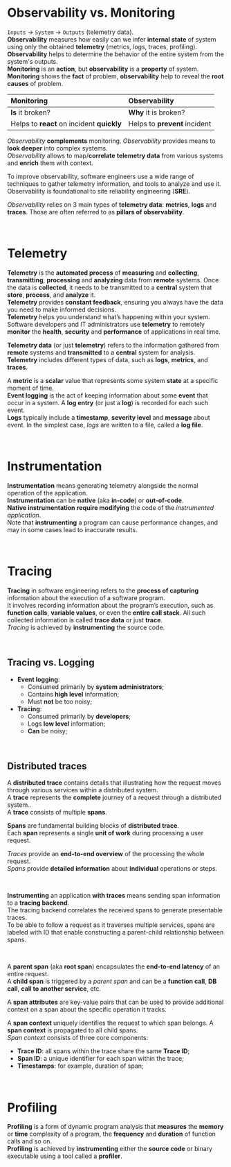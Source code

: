 # Observability vs. Monitoring
`Inputs` -> `System` -> `Outputs` (telemetry data).<br>
**Observability** measures how easily can we infer **internal state** of system using only the obtained **telemetry** (metrics, logs, traces, profiling).<br>
**Observability** helps to determine the behavior of the entire system from the system's outputs.<br>
**Monitoring** is an **action**, but **observability** is a **property** of system.<br>
**Monitoring** shows the **fact** of problem, **observability** help to reveal the **root causes** of problem.<br>

| Monitoring                                 | Observability                 |
|:-------------------------------------------|:------------------------------|
| **Is** it broken?                          | **Why** it is broken?         |
| Helps to **react** on incident **quickly** | Helps to **prevent** incident |

_Observability_ **complements** monitoring. _Observability_ provides means to **look deeper** into complex systems.<br>
_Observability_ allows to map/**correlate** **telemetry data** from various systems and **enrich** them with context.<br>

To improve observability, software engineers use a wide range of techniques to gather telemetry information, and tools to analyze and use it.<br>
Observability is foundational to site reliability engineering (**SRE**).<br>

_Observability_ relies on 3 main types of **telemetry data**: **metrics**, **logs** and **traces**. Those are often referred to as **pillars of observability**.<br>

<br>

# Telemetry
**Telemetry** is the **automated process** of **measuring** and **collecting**, **transmitting**, **processing** and **analyzing** data from **remote** systems. Once the data is **collected**, it needs to be transmitted to a **central** system that **store**, **process**, and **analyze** it.<br>
**Telemetry** provides **constant feedback**, ensuring you always have the data you need to make informed decisions.<br>
**Telemetry** helps you understand what’s happening within your system. Software developers and IT administrators use **telemetry** to remotely **monitor** the **health**, **security** and **performance** of applications in real time.<br>

**Telemetry data** (or just **telemetry**) refers to the information gathered from **remote** systems and **transmitted** to a **central** system for analysis.<br>
**Telemetry** includes different types of data, such as **logs**, **metrics**, and **traces**.<br>

A **metric** is a **scalar** value that represents some system **state** at a specific moment of time.<br>
**Event logging** is the act of keeping information about some **event** that occur in a system. A **log entry** (or just a **log**) is recorded for each such event.<br>
**Logs** typically include a **timestamp**, **severity level** and **message** about event. In the simplest case, _logs_ are written to a file, called a **log file**.<br>

<br>

# Instrumentation
**Instrumentation** means generating telemetry alongside the normal operation of the application.<br>
**Instrumentation** can be **native** (aka **in-code**) or **out-of-code**.<br>
**Native instrumentation** **require modifying** the code of the _instrumented application_.<br>
Note that **instrumenting** a program can cause performance changes, and may in some cases lead to inaccurate results.<br>

<br>

# Tracing 
**Tracing** in software engineering refers to the **process of capturing** information about the execution of a software program.<br>
It involves recording information about the program’s execution, such as **function calls**, **variable values**, or even the **entire call stack**. All such collected information is called **trace data** or just **trace**.<br>
_Tracing_ is achieved by **instrumenting** the source code.<br>

<br>

## Tracing vs. Logging
- **Event logging**:
  - Consumed primarily by **system administrators**;
  - Contains **high level** information;
  - Must **not** be too noisy;
- **Tracing**:
  - Consumed primarily by **developers**;
  - Logs **low level** information;
  - **Can** be noisy;

<br>

## Distributed traces
A **distributed trace** contains details that illustrating how the request moves through various services within a distributed system.<br>
A **trace** represents the **complete** journey of a request through a distributed system..<br>
A **trace** consists of multiple **spans**.<br>

**Spans** are fundamental building blocks of **distributed trace**.<br>
Each **span** represents a single **unit of work** during processing a user request.<br>

_Traces_ provide an **end-to-end overview** of the processing the whole request.<br>
_Spans_ provide **detailed information** about **individual** operations or steps.<br>

<br>

**Instrumenting** an application **with traces** means sending span information to a **tracing backend**.<br>
The tracing backend correlates the received spans to generate presentable traces.<br>
To be able to follow a request as it traverses multiple services, spans are labeled with ID that enable constructing a parent-child relationship between spans.<br>

<br>

A **parent span** (aka **root span**) encapsulates the **end-to-end latency** of an entire request.<br>
A **child span** is triggered by a _parent span_ and can be a **function call**, **DB call**, **call to another service**, etc.<br>

A **span attributes** are key-value pairs that can be used to provide additional context on a span about the specific operation it tracks.<br>

A **span context** uniquely identifies the request to which span belongs. A **span context** is propagated to all child spans.<br>
_Span context_ consists of three core components:
- **Trace ID**: all spans within the trace share the same **Trace ID**;
- **Span ID**: a unique identifier for each span within the trace;
- **Timestamps**: for example, duration of span;

<br>

# Profiling
**Profiling** is a form of dynamic program analysis that **measures** the **memory** or **time** complexity of a program, the **frequency** and **duration** of function calls and so on.<br>
**Profiling** is achieved by **instrumenting** either the **source code** or binary executable using a tool called a **profiler**.<br>
